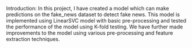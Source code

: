 Introduction:
In this project, I have created a model which can make predictions on the fake_news dataset to detect fake news. This model is implemented using LinearSVC model with basic pre-processing and tested the performance of the model using K-fold testing. We have further made improvements to the model using various pre-processing and feature extraction techniques.
